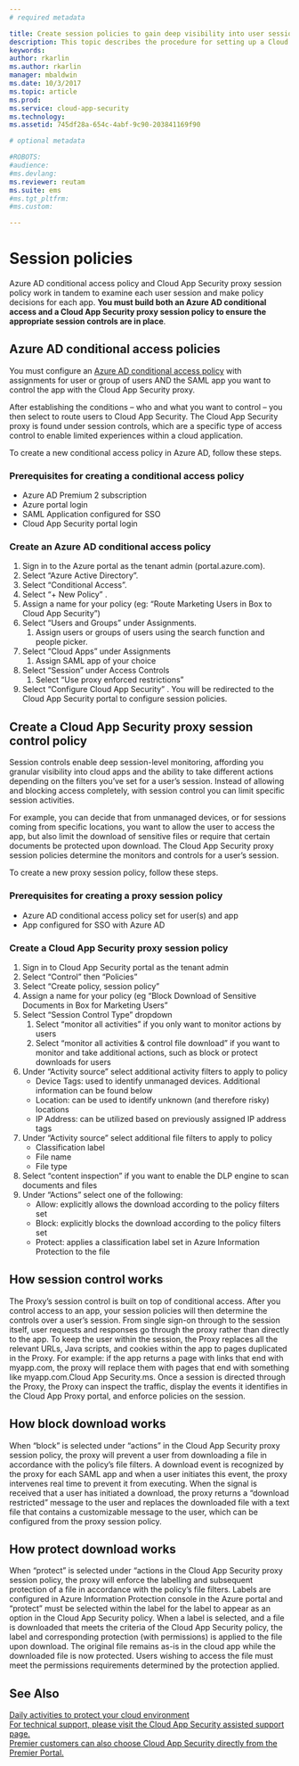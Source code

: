 ```yaml
---
# required metadata

title: Create session policies to gain deep visibility into user session activities and block downloads | Microsoft Docs
description: This topic describes the procedure for setting up a Cloud App Security Proxy session policy gain deep visibility into user session activities and block downloads.
keywords:
author: rkarlin
ms.author: rkarlin
manager: mbaldwin
ms.date: 10/3/2017
ms.topic: article
ms.prod:
ms.service: cloud-app-security
ms.technology:
ms.assetid: 745df28a-654c-4abf-9c90-203841169f90

# optional metadata

#ROBOTS:
#audience:
#ms.devlang:
ms.reviewer: reutam
ms.suite: ems
#ms.tgt_pltfrm:
#ms.custom:

---
```



# Session policies  
Azure AD conditional access policy and Cloud App Security proxy session policy work in tandem to examine each user session and make policy decisions for each app. **You must build both an Azure AD conditional access and a Cloud App Security proxy session policy to ensure the appropriate session controls are in place**.

## Azure AD conditional access policies  

You must configure an [Azure AD conditional access policy](https://docs.microsoft.com/azure/active-directory/active-directory-conditional-access-azure-portal) with assignments for user or group of users AND the SAML app you want to control the app with the Cloud App Security proxy.  

After establishing the conditions – who and what you want to control – you then select to route users to Cloud App Security. The Cloud App Security proxy is found under session controls, which are a specific type of access control to enable limited experiences within a cloud application. 

To create a new conditional access policy in Azure AD, follow these steps.  

### Prerequisites for creating a conditional access policy  

- Azure AD Premium 2 subscription 
- Azure portal login  
- SAML Application configured for SSO  
- Cloud App Security portal login 

### Create an Azure AD conditional access policy 

1. Sign in to the Azure portal as the tenant admin (portal.azure.com).
2. Select “Azure Active Directory”.
3. Select “Conditional Access”.
4. Select “+ New Policy” .
5. Assign a name for your policy (eg: “Route Marketing Users in Box to Cloud App Security”) 
6. Select “Users and Groups” under Assignments.
    1. Assign users or groups of users using the search function and people picker.
8. Select “Cloud Apps” under Assignments 
    1. Assign SAML app of your choice 
10. Select “Session” under Access Controls 
    1. Select “Use proxy enforced restrictions”  
11. Select “Configure Cloud App Security” . You will be redirected to the Cloud App Security portal to configure session policies.

## Create a Cloud App Security proxy session control policy 
Session controls enable deep session-level monitoring, affording you granular visibility into cloud apps and the ability to take different actions depending on the filters you’ve set for a user’s session. Instead of allowing and blocking access completely, with session control you can limit specific session activities. 

For example, you can decide that from unmanaged devices, or for sessions coming from specific locations, you want to allow the user to access the app, but also limit the download of sensitive files or require that certain documents be protected upon download. The Cloud App Security proxy session policies determine the monitors and controls for a user’s session.  

To create a new proxy session policy, follow these steps.

### Prerequisites for creating a proxy session policy  

- Azure AD conditional access policy set for user(s) and app 
- App configured for SSO with Azure AD  

### Create a Cloud App Security proxy session policy

1. Sign in to Cloud App Security portal as the tenant admin 
2. Select “Control” then “Policies” 
3. Select “Create policy, session policy”  
4. Assign a name for your policy (eg “Block Download of Sensitive Documents in Box for Marketing Users”  
5. Select “Session Control Type” dropdown 
    1. Select “monitor all activities” if you only want to monitor actions by users  
    2. Select “monitor all activities & control file download” if you want to monitor and take additional actions, such as block or protect downloads for users 
6. Under “Activity source” select additional activity filters to apply to policy 
     - Device Tags: used to identify unmanaged devices. Additional information can be found below  
     - Location: can be used to identify unknown (and therefore risky) locations 
     - IP Address: can be utilized based on previously assigned IP address tags 
7. Under “Activity source” select additional file filters to apply to policy 
    - Classification label 
    - File name 
    - File type 
8. Select “content inspection” if you want to enable the DLP engine to scan documents and files  
9. Under “Actions” select one of the following: 
    - Allow: explicitly allows the download according to the policy filters set 
    - Block: explicitly blocks the download according to the policy filters set  
    - Protect: applies a classification label set in Azure Information Protection to the file 


## How session control works 

The Proxy’s session control is built on top of conditional access. After you control access to an app, your session policies will then determine the controls over a user’s session. From single sign-on through to the session itself, user requests and responses go through the proxy rather than directly to the app. 
To keep the user within the session, the Proxy replaces all the relevant URLs, Java scripts, and cookies within the app to pages duplicated in the Proxy. For example: if the app returns a page with links that end with myapp.com, the proxy will replace them with pages that end with something like myapp.com.Cloud App Security.ms. 
Once a session is directed through the Proxy, the Proxy can inspect the traffic, display the events it identifies in the Cloud App Proxy portal, and enforce policies on the session. 

## How block download works 

When “block” is selected under “actions” in the Cloud App Security proxy session policy, the proxy will prevent a user from downloading a file in accordance with the policy’s file filters. A download event is recognized by the proxy for each SAML app and when a user initiates this event, the proxy intervenes real time to prevent it from executing. When the signal is received that a user has initiated a download, the proxy returns a “download restricted” message to the user and replaces the downloaded file with a text file that contains a customizable message to the user, which can be configured from the proxy session policy.  

## How protect download works 

When “protect” is selected under “actions in the Cloud App Security proxy session policy, the proxy will enforce the labelling and subsequent protection of a file in accordance with the policy’s file filters. Labels are configured in Azure Information Protection console in the Azure portal and “protect” must be selected within the label for the label to appear as an option in the Cloud App Security policy. When a label is selected, and a file is downloaded that meets the criteria of the Cloud App Security policy, the label and corresponding protection (with permissions) is applied to the file upon download. The original file remains as-is in the cloud app while the downloaded file is now protected. Users wishing to access the file must meet the permissions requirements determined by the protection applied.  
 
  
## See Also  
[Daily activities to protect your cloud environment](daily-activities-to-protect-your-cloud-environment.md)   
[For technical support, please visit the Cloud App Security assisted support page.](http://support.microsoft.com/oas/default.aspx?prid=16031)   
[Premier customers can also choose Cloud App Security directly from the Premier Portal.](https://premier.microsoft.com/)  
  
  